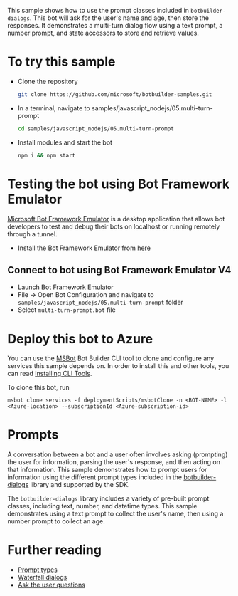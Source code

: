 This sample shows how to use the prompt classes included in `botbuilder-dialogs`.
This bot will ask for the user's name and age, then store the responses. It demonstrates
a multi-turn dialog flow using a text prompt, a number prompt, and state accessors to
store and retrieve values.

# To try this sample
- Clone the repository
    ```bash
    git clone https://github.com/microsoft/botbuilder-samples.git
    ```
- In a terminal, navigate to samples/javascript_nodejs/05.multi-turn-prompt
    ```bash
    cd samples/javascript_nodejs/05.multi-turn-prompt
    ```
- Install modules and start the bot
    ```bash
    npm i && npm start
    ```

# Testing the bot using Bot Framework Emulator
[Microsoft Bot Framework Emulator](https://github.com/microsoft/botframework-emulator) is a desktop application that allows bot
developers to test and debug their bots on localhost or running remotely through a tunnel.

- Install the Bot Framework Emulator from [here](https://aka.ms/botframework-emulator)

## Connect to bot using Bot Framework Emulator V4
- Launch Bot Framework Emulator
- File -> Open Bot Configuration and navigate to `samples/javascript_nodejs/05.multi-turn-prompt` folder
- Select `multi-turn-prompt.bot` file

# Deploy this bot to Azure
You can use the [MSBot](https://github.com/microsoft/botbuilder-tools) Bot Builder CLI tool to clone and configure any services this sample depends on. In order to install this and other tools, you can read [Installing CLI Tools](../../../Installing_CLI_tools.md).

To clone this bot, run
```
msbot clone services -f deploymentScripts/msbotClone -n <BOT-NAME> -l <Azure-location> --subscriptionId <Azure-subscription-id>
```

# Prompts
A conversation between a bot and a user often involves asking (prompting) the user for information, parsing the user's response,
and then acting on that information. This sample demonstrates how to prompt users for information using the different prompt types
included in the [botbuilder-dialogs](https://github.com/microsoft/botbuilder-js/tree/master/libraries/botbuilder-dialogs) library
and supported by the SDK.

The `botbuilder-dialogs` library includes a variety of pre-built prompt classes, including text, number, and datetime types. This
sample demonstrates using a text prompt to collect the user's name, then using a number prompt to collect an age.

# Further reading
- [Prompt types](https://docs.microsoft.com/en-us/azure/bot-service/bot-builder-prompts?view=azure-bot-service-4.0&tabs=javascript)
- [Waterfall dialogs](https://docs.microsoft.com/en-us/javascript/api/botbuilder-dialogs/waterfall)
- [Ask the user questions](https://docs.microsoft.com/en-us/azure/bot-service/bot-builder-tutorial-waterfall?view=azure-bot-service-4.0&tabs=jstab)
